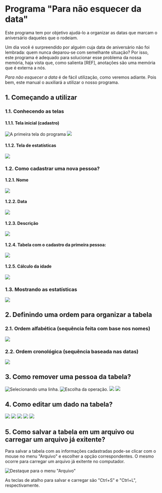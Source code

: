 # Programa "Para não esquecer da data"

Este programa tem por objetivo ajudá-lo a organizar as datas que marcam o aniversário daqueles que o rodeiam.
  
  Um dia você é surpreendido por alguém cuja data de aniversário não foi lembrada: quem nunca deparou-se com semelhante situação? 
Por isso, este programa é adequado para solucionar esse problema da nossa memória, haja vista que, como salienta [REF], anotações são uma memória que é externa a nós.
  
  *Para não esquecer a data* é de fácil utilização, como veremos adiante. Pois bem, este manual o auxiliará a utilizar o nosso programa.
## 1. Começando a utilizar

### 1.1. Conhecendo as telas

#### 1.1.1. Tela inicial (cadastro)
![A primeira tela do programa](https://github.com/LeitaoFabricio/ProjetoAniversario/blob/master/tela_inicial_1.jpg)
![](https://github.com/LeitaoFabricio/ProjetoAniversario/blob/master/tela_inicial_2.jpg)

#### 1.1.2. Tela de estatísticas
![](https://github.com/LeitaoFabricio/ProjetoAniversario/blob/master/tela_estatisticas.jpg)

### 1.2. Como cadastrar uma nova pessoa?

#### 1.2.1. Nome
![](https://github.com/LeitaoFabricio/ProjetoAniversario/blob/master/cadastrando_nome.jpg) 

#### 1.2.2. Data
![](https://github.com/LeitaoFabricio/ProjetoAniversario/blob/master/cadastrando_data.jpg)

#### 1.2.3. Descrição
![](https://github.com/LeitaoFabricio/ProjetoAniversario/blob/master/cadastrando_descricao.jpg)

#### 1.2.4. Tabela com o cadastro da primeira pessoa:
![](https://github.com/LeitaoFabricio/ProjetoAniversario/blob/master/tabela_com_cadastro_1.jpg)

#### 1.2.5. Cálculo da idade
![](https://github.com/LeitaoFabricio/ProjetoAniversario/blob/master/tabela_com_cadastro_2.jpg)

### 1.3. Mostrando as estatísticas
![](https://github.com/LeitaoFabricio/ProjetoAniversario/blob/master/mostrando_estatisticas.jpg)

## 2. Definindo uma ordem para organizar a tabela

### 2.1. Ordem alfabética (sequência feita com base nos nomes)
![](https://github.com/LeitaoFabricio/ProjetoAniversario/blob/master/ordenacao_por_nome.jpg)

### 2.2. Ordem cronológica (sequência baseada nas datas)
![](https://github.com/LeitaoFabricio/ProjetoAniversario/blob/master/ordenacao_por_data.jpg)

## 3. Como remover uma pessoa da tabela?
![Selecionando uma linha.](https://github.com/LeitaoFabricio/ProjetoAniversario/blob/master/selecionando_linha.jpg)
![Escolha da operação.](https://github.com/LeitaoFabricio/ProjetoAniversario/blob/master/escolha_modificando_tabela.jpg)
![](https://github.com/LeitaoFabricio/ProjetoAniversario/blob/master/excluindo_1.jpg)
![](https://github.com/LeitaoFabricio/ProjetoAniversario/blob/master/excluindo_2.jpg)

## 4. Como editar um dado na tabela?
![](https://github.com/LeitaoFabricio/ProjetoAniversario/blob/master/editando_1.jpg)
![](https://github.com/LeitaoFabricio/ProjetoAniversario/blob/master/editando_2.jpg)
![](https://github.com/LeitaoFabricio/ProjetoAniversario/blob/master/editando_3.jpg)
![](https://github.com/LeitaoFabricio/ProjetoAniversario/blob/master/editando_4.jpg)
![](https://github.com/LeitaoFabricio/ProjetoAniversario/blob/master/editando_5.jpg)

## 5. Como salvar a tabela em um arquivo ou carregar um arquivo já exitente?
Para salvar a tabela com as informações cadastradas pode-se clicar com o mouse no menu "Arquivo" e escolher a opção correspondentes. O mesmo ocorre para carregar um arquivo já exitente no computador. 
  
  ![Destaque para o menu "Arquivo"](https://github.com/LeitaoFabricio/ProjetoAniversario/blob/master/salvar_e_carregar.jpg)
  
  As teclas de atalho para salvar e carregar são "Ctrl+S" e "Ctrl+L", respectivamente.  


  
